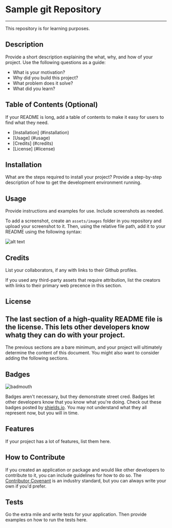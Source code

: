 # Sample git Repository
-------------------------

This repository is for learning purposes.

## Description

Provide a short description explaining the what, why, and how of your
project. Use the following questions as a guide:

- What is your motivation?
- Why did you build this project?
- What problem does it solve?
- What did you learn?

## Table of Contents (Optional)

If your README is long, add a table of contents to make it easy for users to
find what they need.

- [Installation] (#installation)
- [Usage] (#usage)
- [Credits] (#credits)
- [License] (#license)


## Installation

What are the steps required to install your project?  Provide a step-by-step
description of how to get the development environment running.

## Usage

Provide instructions and examples for use. Include screenshots as needed.

To add a screenshot, create an `assets/images` folder in you repository and
upload your screenshot to it. Then, using the relative file path, add it
to your README using the following syntax:

![alt text](assets/images/screenshot.png)

## Credits

List your collaborators, if any with links to their Github profiles.

If you used any third-party assets that require attribution, list the
creators with links to their primary web precence in this section.

## License

The last section of a high-quality README file is the license. This lets
other developers know whatg they can do with your project.
--
The previous sections are a bare minimum, and your project will ultimately
determine the content of this document.  You might also want to consider
adding the following sections.

## Badges


![badmouth](https://img.sheilds.io/github/languages/top/nielsenjared/badmouth)

Badges aren't necessary, but they demonstrate street cred.  Badges let other
developers know that you know what you're doing.  Check out these badges
posted by [shields.io](https://shields.io/). You may not understand what they
all represent now, but you will in time.

## Features

If your project has a lot of features, list them here.

## How to Contribute

If you created an application or package and would like other developers to
contribute to it, you can include guidelines for how to do so.  The 
[Contributor Covenant](https://www.contributor-covenant.org/) is an industry
standard, but you can always write your own if you'd prefer.

## Tests

Go the extra mile and write tests for your application. Then provide examples
on how to run the tests here.
